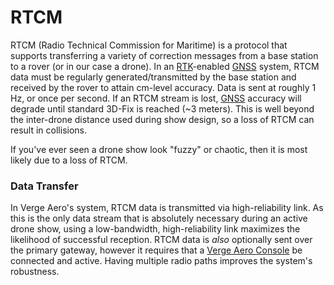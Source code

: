 # RTCM

RTCM (Radio Technical Commission for Maritime) is a protocol that supports transferring a variety of correction messages from a base station to a rover (or in our case a drone). In an [RTK](rtk-gps.md)-enabled [GNSS](https://wiki.droneshow.software/index.php?title=GNSS\&action=edit\&redlink=1) system, RTCM data must be regularly generated/transmitted by the base station and received by the rover to attain cm-level accuracy. Data is sent at roughly 1 Hz, or once per second. If an RTCM stream is lost, [GNSS](https://wiki.droneshow.software/index.php?title=GNSS\&action=edit\&redlink=1) accuracy will degrade until standard 3D-Fix is reached (\~3 meters). This is well beyond the inter-drone distance used during show design, so a loss of RTCM can result in collisions.

If you've ever seen a drone show look "fuzzy" or chaotic, then it is most likely due to a loss of RTCM.

### Data Transfer

In Verge Aero's system, RTCM data is transmitted via high-reliability link. As this is the only data stream that is absolutely necessary during an active drone show, using a low-bandwidth, high-reliability link maximizes the likelihood of successful reception. RTCM data is _also_ optionally sent over the primary gateway, however it requires that a [Verge Aero Console](../../drone-show-software/verge-console/) be connected and active. Having multiple radio paths improves the system's robustness.
